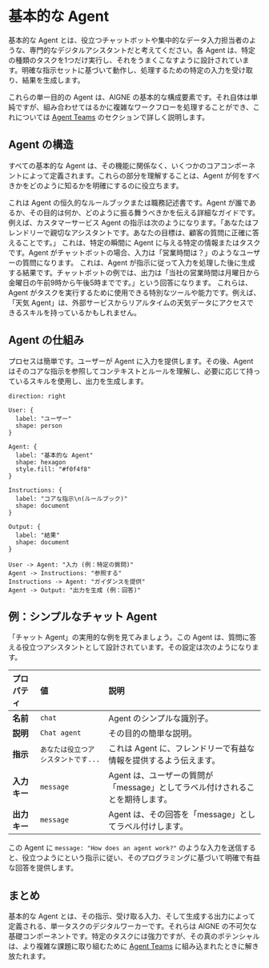 # 基本的な Agent

基本的な Agent とは、役立つチャットボットや集中的なデータ入力担当者のような、専門的なデジタルアシスタントだと考えてください。各 Agent は、特定の種類のタスクを1つだけ実行し、それをうまくこなすように設計されています。明確な指示セットに基づいて動作し、処理するための特定の入力を受け取り、結果を生成します。

これらの単一目的の Agent は、AIGNE の基本的な構成要素です。それ自体は単純ですが、組み合わせてはるかに複雑なワークフローを処理することができ、これについては [Agent Teams](./user-guide-understanding-agents-agent-teams.md) のセクションで詳しく説明します。

## Agent の構造

すべての基本的な Agent は、その機能に関係なく、いくつかのコアコンポーネントによって定義されます。これらの部分を理解することは、Agent が何をすべきかをどのように知るかを明確にするのに役立ちます。

<x-cards data-columns="2">
  <x-card data-title="指示" data-icon="lucide:book-marked">
    これは Agent の恒久的なルールブックまたは職務記述書です。Agent が誰であるか、その目的は何か、どのように振る舞うべきかを伝える詳細なガイドです。例えば、カスタマーサービス Agent の指示は次のようになります。「あなたはフレンドリーで親切なアシスタントです。あなたの目標は、顧客の質問に正確に答えることです。」
  </x-card>
  <x-card data-title="入力" data-icon="lucide:arrow-right-to-line">
    これは、特定の瞬間に Agent に与える特定の情報またはタスクです。Agent がチャットボットの場合、入力は「営業時間は？」のようなユーザーの質問になります。
  </x-card>
  <x-card data-title="出力" data-icon="lucide:arrow-left-from-line">
    これは、Agent が指示に従って入力を処理した後に生成する結果です。チャットボットの例では、出力は「当社の営業時間は月曜日から金曜日の午前9時から午後5時までです。」という回答になります。
  </x-card>
  <x-card data-title="スキル" data-icon="lucide:sparkles">
    これらは、Agent がタスクを実行するために使用できる特別なツールや能力です。例えば、「天気 Agent」は、外部サービスからリアルタイムの天気データにアクセスできるスキルを持っているかもしれません。
  </x-card>
</x-cards>

## Agent の仕組み

プロセスは簡単です。ユーザーが Agent に入力を提供します。その後、Agent はそのコアな指示を参照してコンテキストとルールを理解し、必要に応じて持っているスキルを使用し、出力を生成します。

```d2 icon=material-symbols:robot-2-outline
direction: right

User: {
  label: "ユーザー"
  shape: person
}

Agent: {
  label: "基本的な Agent"
  shape: hexagon
  style.fill: "#f0f4f8"
}

Instructions: {
  label: "コアな指示\n(ルールブック)"
  shape: document
}

Output: {
  label: "結果"
  shape: document
}

User -> Agent: "入力 (例：特定の質問)"
Agent -> Instructions: "参照する"
Instructions -> Agent: "ガイダンスを提供"
Agent -> Output: "出力を生成 (例：回答)"
```

## 例：シンプルなチャット Agent

「チャット Agent」の実用的な例を見てみましょう。この Agent は、質問に答える役立つアシスタントとして設計されています。その設定は次のようになります。

| プロパティ | 値 | 説明 |
| :--- | :--- | :--- |
| **名前** | `chat` | Agent のシンプルな識別子。 |
| **説明** | `Chat agent` | その目的の簡単な説明。 |
| **指示**| `あなたは役立つアシスタントです...` | これは Agent に、フレンドリーで有益な情報を提供するよう伝えます。 |
| **入力キー** | `message` | Agent は、ユーザーの質問が「message」としてラベル付けされることを期待します。 |
| **出力キー** | `message` | Agent は、その回答を「message」としてラベル付けします。 |

この Agent に `message: "How does an agent work?"` のような入力を送信すると、役立つようにという指示に従い、そのプログラミングに基づいて明確で有益な回答を提供します。

## まとめ

基本的な Agent とは、その指示、受け取る入力、そして生成する出力によって定義される、単一タスクのデジタルワーカーです。それらは AIGNE の不可欠な基礎コンポーネントです。特定のタスクには強力ですが、その真のポテンシャルは、より複雑な課題に取り組むために [Agent Teams](./user-guide-understanding-agents-agent-teams.md) に組み込まれたときに解き放たれます。